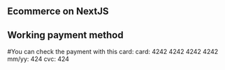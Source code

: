 
## Ecommerce on NextJS


## Working payment method

#You can check the payment with this card:
card: 4242 4242 4242 4242
mm/yy: 424 
cvc: 424

